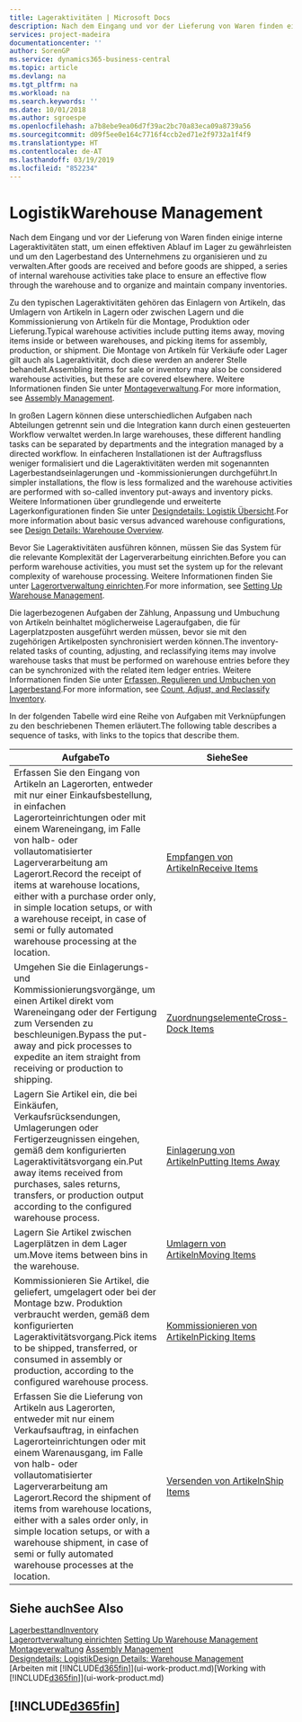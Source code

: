 ```yaml
---
title: Lageraktivitäten | Microsoft Docs
description: Nach dem Eingang und vor der Lieferung von Waren finden einige interne Lageraktivitäten statt, um einen effektiven Ablauf im Lager zu gewährleisten und um den Lagerbestand des Unternehmens zu organisieren und zu verwalten.
services: project-madeira
documentationcenter: ''
author: SorenGP
ms.service: dynamics365-business-central
ms.topic: article
ms.devlang: na
ms.tgt_pltfrm: na
ms.workload: na
ms.search.keywords: ''
ms.date: 10/01/2018
ms.author: sgroespe
ms.openlocfilehash: a7b8ebe9ea06d7f39ac2bc70a83eca09a8739a56
ms.sourcegitcommit: d09f5ee0e164c7716f4ccb2ed71e2f9732a1f4f9
ms.translationtype: HT
ms.contentlocale: de-AT
ms.lasthandoff: 03/19/2019
ms.locfileid: "852234"
---
```

# <a name="warehouse-management"></a><span data-ttu-id="ed6b4-103">Logistik</span><span class="sxs-lookup"><span data-stu-id="ed6b4-103">Warehouse Management</span></span>
<span data-ttu-id="ed6b4-104">Nach dem Eingang und vor der Lieferung von Waren finden einige interne Lageraktivitäten statt, um einen effektiven Ablauf im Lager zu gewährleisten und um den Lagerbestand des Unternehmens zu organisieren und zu verwalten.</span><span class="sxs-lookup"><span data-stu-id="ed6b4-104">After goods are received and before goods are shipped, a series of internal warehouse activities take place to ensure an effective flow through the warehouse and to organize and maintain company inventories.</span></span>

<span data-ttu-id="ed6b4-105">Zu den typischen Lageraktivitäten gehören das Einlagern von Artikeln, das Umlagern von Artikeln in Lagern oder zwischen Lagern und die Kommissionierung von Artikeln für die Montage, Produktion oder Lieferung.</span><span class="sxs-lookup"><span data-stu-id="ed6b4-105">Typical warehouse activities include putting items away, moving items inside or between warehouses, and picking items for assembly, production, or shipment.</span></span> <span data-ttu-id="ed6b4-106">Die Montage von Artikeln für Verkäufe oder Lager gilt auch als Lageraktivität, doch diese werden an anderer Stelle behandelt.</span><span class="sxs-lookup"><span data-stu-id="ed6b4-106">Assembling items for sale or inventory may also be considered warehouse activities, but these are covered elsewhere.</span></span> <span data-ttu-id="ed6b4-107">Weitere Informationen finden Sie unter [Montageverwaltung](assembly-assemble-items.md).</span><span class="sxs-lookup"><span data-stu-id="ed6b4-107">For more information, see [Assembly Management](assembly-assemble-items.md).</span></span>  

<span data-ttu-id="ed6b4-108">In großen Lagern können diese unterschiedlichen Aufgaben nach Abteilungen getrennt sein und die Integration kann durch einen gesteuerten Workflow verwaltet werden.</span><span class="sxs-lookup"><span data-stu-id="ed6b4-108">In large warehouses, these different handling tasks can be separated by departments and the integration managed by a directed workflow.</span></span> <span data-ttu-id="ed6b4-109">In einfacheren Installationen ist der Auftragsfluss weniger formalisiert und die Lageraktivitäten werden mit sogenannten Lagerbestandseinlagerungen und -kommissionierungen durchgeführt.</span><span class="sxs-lookup"><span data-stu-id="ed6b4-109">In simpler installations, the flow is less formalized and the warehouse activities are performed with so-called inventory put-aways and inventory picks.</span></span> <span data-ttu-id="ed6b4-110">Weitere Informationen über grundlegende und erweiterte Lagerkonfigurationen finden Sie unter [Designdetails: Logistik Übersicht](design-details-warehouse-overview.md).</span><span class="sxs-lookup"><span data-stu-id="ed6b4-110">For more information about basic versus advanced warehouse configurations, see [Design Details: Warehouse Overview](design-details-warehouse-overview.md).</span></span>

<span data-ttu-id="ed6b4-111">Bevor Sie Lageraktivitäten ausführen können, müssen Sie das System für die relevante Komplexität der Lagerverarbeitung einrichten.</span><span class="sxs-lookup"><span data-stu-id="ed6b4-111">Before you can perform warehouse activities, you must set the system up for the relevant complexity of warehouse processing.</span></span> <span data-ttu-id="ed6b4-112">Weitere Informationen finden Sie unter [Lagerortverwaltung einrichten](warehouse-setup-warehouse.md).</span><span class="sxs-lookup"><span data-stu-id="ed6b4-112">For more information, see [Setting Up Warehouse Management](warehouse-setup-warehouse.md).</span></span>

<span data-ttu-id="ed6b4-113">Die lagerbezogenen Aufgaben der Zählung, Anpassung und Umbuchung von Artikeln beinhaltet möglicherweise Lageraufgaben, die für Lagerplatzposten ausgeführt werden müssen, bevor sie mit den zugehörigen Artikelposten synchronisiert werden können.</span><span class="sxs-lookup"><span data-stu-id="ed6b4-113">The inventory-related tasks of counting, adjusting, and reclassifying items may involve warehouse tasks that must be performed on warehouse entries before they can be synchronized with the related item ledger entries.</span></span> <span data-ttu-id="ed6b4-114">Weitere Informationen finden Sie unter [Erfassen, Regulieren und Umbuchen von Lagerbestand](inventory-how-count-adjust-reclassify.md).</span><span class="sxs-lookup"><span data-stu-id="ed6b4-114">For more information, see [Count, Adjust, and Reclassify Inventory](inventory-how-count-adjust-reclassify.md).</span></span>

 <span data-ttu-id="ed6b4-115">In der folgenden Tabelle wird eine Reihe von Aufgaben mit Verknüpfungen zu den beschriebenen Themen erläutert.</span><span class="sxs-lookup"><span data-stu-id="ed6b4-115">The following table describes a sequence of tasks, with links to the topics that describe them.</span></span>   

|<span data-ttu-id="ed6b4-116">**Aufgabe**</span><span class="sxs-lookup"><span data-stu-id="ed6b4-116">**To**</span></span>|<span data-ttu-id="ed6b4-117">**Siehe**</span><span class="sxs-lookup"><span data-stu-id="ed6b4-117">**See**</span></span>|  
|------------|-------------|  
|<span data-ttu-id="ed6b4-118">Erfassen Sie den Eingang von Artikeln an Lagerorten, entweder mit nur einer Einkaufsbestellung, in einfachen Lagerorteinrichtungen oder mit einem Wareneingang, im Falle von halb- oder vollautomatisierter Lagerverarbeitung am Lagerort.</span><span class="sxs-lookup"><span data-stu-id="ed6b4-118">Record the receipt of items at warehouse locations, either with a purchase order only, in simple location setups, or with a warehouse receipt, in case of semi or fully automated warehouse processing at the location.</span></span>|[<span data-ttu-id="ed6b4-119">Empfangen von Artikeln</span><span class="sxs-lookup"><span data-stu-id="ed6b4-119">Receive Items</span></span>](warehouse-how-receive-items.md)|
|<span data-ttu-id="ed6b4-120">Umgehen Sie die Einlagerungs- und Kommissionierungsvorgänge, um einen Artikel direkt vom Wareneingang oder der Fertigung zum Versenden zu beschleunigen.</span><span class="sxs-lookup"><span data-stu-id="ed6b4-120">Bypass the put-away and pick processes to expedite an item straight from receiving or production to shipping.</span></span>|[<span data-ttu-id="ed6b4-121">Zuordnungselemente</span><span class="sxs-lookup"><span data-stu-id="ed6b4-121">Cross-Dock Items</span></span>](warehouse-how-to-cross-dock-items.md)|    
|<span data-ttu-id="ed6b4-122">Lagern Sie Artikel ein, die bei Einkäufen, Verkaufsrücksendungen, Umlagerungen oder Fertigerzeugnissen eingehen, gemäß dem konfigurierten Lageraktivitätsvorgang ein.</span><span class="sxs-lookup"><span data-stu-id="ed6b4-122">Put away items received from purchases, sales returns, transfers, or production output according to the configured warehouse process.</span></span>|[<span data-ttu-id="ed6b4-123">Einlagerung von Artikeln</span><span class="sxs-lookup"><span data-stu-id="ed6b4-123">Putting Items Away</span></span>](warehouse-put-away-items.md)|
|<span data-ttu-id="ed6b4-124">Lagern Sie Artikel zwischen Lagerplätzen in dem Lager um.</span><span class="sxs-lookup"><span data-stu-id="ed6b4-124">Move items between bins in the warehouse.</span></span>|[<span data-ttu-id="ed6b4-125">Umlagern von Artikeln</span><span class="sxs-lookup"><span data-stu-id="ed6b4-125">Moving Items</span></span>](warehouse-move-items.md)|
|<span data-ttu-id="ed6b4-126">Kommissionieren Sie Artikel, die geliefert, umgelagert oder bei der Montage bzw. Produktion verbraucht werden, gemäß dem konfigurierten Lageraktivitätsvorgang.</span><span class="sxs-lookup"><span data-stu-id="ed6b4-126">Pick items to be shipped, transferred, or consumed in assembly or production, according to the configured warehouse process.</span></span>|[<span data-ttu-id="ed6b4-127">Kommissionieren von Artikeln</span><span class="sxs-lookup"><span data-stu-id="ed6b4-127">Picking Items</span></span>](warehouse-pick-items.md)|
|<span data-ttu-id="ed6b4-128">Erfassen Sie die Lieferung von Artikeln aus Lagerorten, entweder mit nur einem Verkaufsauftrag, in einfachen Lagerorteinrichtungen oder mit einem Warenausgang, im Falle von halb- oder vollautomatisierter Lagerverarbeitung am Lagerort.</span><span class="sxs-lookup"><span data-stu-id="ed6b4-128">Record the shipment of items from warehouse locations, either with a sales order only, in simple location setups, or with a warehouse shipment, in case of semi or fully automated warehouse processes at the location.</span></span>|[<span data-ttu-id="ed6b4-129">Versenden von Artikeln</span><span class="sxs-lookup"><span data-stu-id="ed6b4-129">Ship Items</span></span>](warehouse-how-ship-items.md)|  

## <a name="see-also"></a><span data-ttu-id="ed6b4-130">Siehe auch</span><span class="sxs-lookup"><span data-stu-id="ed6b4-130">See Also</span></span>  
[<span data-ttu-id="ed6b4-131">Lagerbesttand</span><span class="sxs-lookup"><span data-stu-id="ed6b4-131">Inventory</span></span>](inventory-manage-inventory.md)  
<span data-ttu-id="ed6b4-132">[Lagerortverwaltung einrichten](warehouse-setup-warehouse.md)   </span><span class="sxs-lookup"><span data-stu-id="ed6b4-132">[Setting Up Warehouse Management](warehouse-setup-warehouse.md)   </span></span>  
<span data-ttu-id="ed6b4-133">[Montageverwaltung](assembly-assemble-items.md)  </span><span class="sxs-lookup"><span data-stu-id="ed6b4-133">[Assembly Management](assembly-assemble-items.md)  </span></span>  
[<span data-ttu-id="ed6b4-134">Designdetails: Logistik</span><span class="sxs-lookup"><span data-stu-id="ed6b4-134">Design Details: Warehouse Management</span></span>](design-details-warehouse-management.md)  
<span data-ttu-id="ed6b4-135">[Arbeiten mit [!INCLUDE[d365fin](includes/d365fin_md.md)]](ui-work-product.md)</span><span class="sxs-lookup"><span data-stu-id="ed6b4-135">[Working with [!INCLUDE[d365fin](includes/d365fin_md.md)]](ui-work-product.md)</span></span>  

## [!INCLUDE[d365fin](includes/free_trial_md.md)]  
